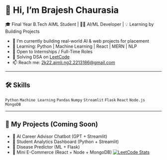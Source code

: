 # 👋 Hi, I’m Brajesh Chaurasia

🎓 Final Year B.Tech AIML Student | 👨‍💻 AI/ML Developer | 💡 Learning by Building Projects

- 🔭 I’m currently building real-world AI & web projects for placement
- 🌱 Learning: Python | Machine Learning | React | MERN | NLP
- 💼 Open to Internships / Full-Time Roles
- 🧠 Solving DSA on [LeetCode](https://leetcode.com/u/2213186/)
- 📫 Reach me: 2k22.aimli.ng2.2213186@gmail.com

---

## 🛠 Skills
`Python` `Machine Learning` `Pandas` `Numpy` `Streamlit` `Flask` `React` `Node.js` `MongoDB`

---

## 🚀 My Projects (Coming Soon)
- 🔹 AI Career Advisor Chatbot (GPT + Streamlit)
- 🔹 Student Analytics Dashboard (Python + Streamlit)
- 🔹 Disease Predictor (ML + Flask)
- 🔹 Mini E-Commerce (React + Node + MongoDB)
[![LeetCode Stats](https://leetcard.jacoblin.cool/2213186?theme=dark&font=Consolas&ext=activity)](https://leetcode.com/u/2213186/)
